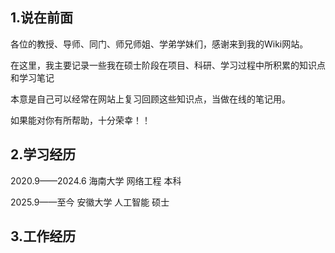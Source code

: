 ## 1.说在前面

各位的教授、导师、同门、师兄师姐、学弟学妹们，感谢来到我的Wiki网站。

在这里，我主要记录一些我在硕士阶段在项目、科研、学习过程中所积累的知识点和学习笔记

本意是自己可以经常在网站上复习回顾这些知识点，当做在线的笔记用。

如果能对你有所帮助，十分荣幸！！


## 2.学习经历

2020.9——2024.6 海南大学 网络工程 本科

2025.9——至今 安徽大学 人工智能 硕士

## 3.工作经历





